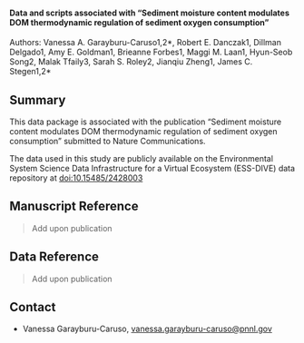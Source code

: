 #### Data and scripts associated with “Sediment moisture content modulates DOM thermodynamic regulation of sediment oxygen consumption”

Authors: Vanessa A. Garayburu-Caruso1,2*, Robert E. Danczak1, Dillman Delgado1, Amy E. Goldman1, Brieanne Forbes1, Maggi M. Laan1, Hyun-Seob Song2, Malak Tfaily3, Sarah S. Roley2, Jianqiu Zheng1, James C. Stegen1,2*

## Summary
This data package is associated with the publication “Sediment moisture content modulates DOM thermodynamic regulation of sediment oxygen consumption” submitted to Nature Communications.

The data used in this study are publicly available on the Environmental System Science Data Infrastructure for a Virtual Ecosystem (ESS-DIVE) data repository at [doi:10.15485/2428003](https://data.ess-dive.lbl.gov/view/doi%3A10.15485%2F2428003)

## Manuscript Reference
> Add upon publication
## Data Reference
> Add upon publication
## Contact
- Vanessa Garayburu-Caruso, vanessa.garayburu-caruso@pnnl.gov
